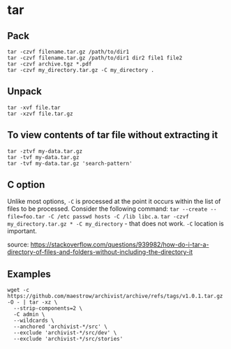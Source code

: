 # tar

## Pack

    tar -czvf filename.tar.gz /path/to/dir1
    tar -czvf filename.tar.gz /path/to/dir1 dir2 file1 file2
    tar -czvf archive.tgz *.pdf
    tar -czvf my_directory.tar.gz -C my_directory .


## Unpack

    tar -xvf file.tar
    tar -xzvf file.tar.gz


## To view contents of tar file without extracting it

    tar -ztvf my-data.tar.gz
    tar -tvf my-data.tar.gz
    tar -tvf my-data.tar.gz 'search-pattern'


## C option

Unlike most options, `-C` is processed at the point it occurs within the list of files to be processed. Consider the following command: `tar --create --file=foo.tar -C /etc passwd hosts -C /lib libc.a`. `tar -czvf my_directory.tar.gz * -C my_directory` - that does not work. `-C` location is important.

source: https://stackoverflow.com/questions/939982/how-do-i-tar-a-directory-of-files-and-folders-without-including-the-directory-it


## Examples

```
wget -c https://github.com/maestrow/archivist/archive/refs/tags/v1.0.1.tar.gz -O - | tar -xz \
  --strip-components=2 \
  -C admin \
  --wildcards \
  --anchored 'archivist-*/src' \
  --exclude 'archivist-*/src/dev' \
  --exclude 'archivist-*/src/stories'
```